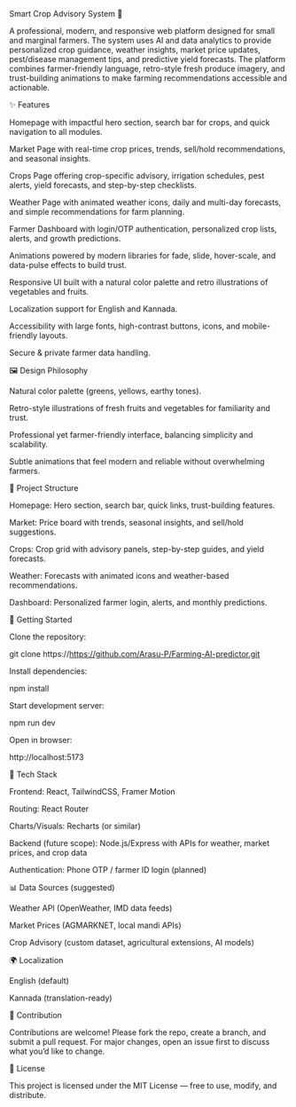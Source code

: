 Smart Crop Advisory System 🌱

A professional, modern, and responsive web platform designed for small and marginal farmers. The system uses AI and data analytics to provide personalized crop guidance, weather insights, market price updates, pest/disease management tips, and predictive yield forecasts. The platform combines farmer-friendly language, retro-style fresh produce imagery, and trust-building animations to make farming recommendations accessible and actionable.

✨ Features

Homepage with impactful hero section, search bar for crops, and quick navigation to all modules.

Market Page with real-time crop prices, trends, sell/hold recommendations, and seasonal insights.

Crops Page offering crop-specific advisory, irrigation schedules, pest alerts, yield forecasts, and step-by-step checklists.

Weather Page with animated weather icons, daily and multi-day forecasts, and simple recommendations for farm planning.

Farmer Dashboard with login/OTP authentication, personalized crop lists, alerts, and growth predictions.

Animations powered by modern libraries for fade, slide, hover-scale, and data-pulse effects to build trust.

Responsive UI built with a natural color palette and retro illustrations of vegetables and fruits.

Localization support for English and Kannada.

Accessibility with large fonts, high-contrast buttons, icons, and mobile-friendly layouts.

Secure & private farmer data handling.

🖼️ Design Philosophy

Natural color palette (greens, yellows, earthy tones).

Retro-style illustrations of fresh fruits and vegetables for familiarity and trust.

Professional yet farmer-friendly interface, balancing simplicity and scalability.

Subtle animations that feel modern and reliable without overwhelming farmers.

📂 Project Structure

Homepage: Hero section, search bar, quick links, trust-building features.

Market: Price board with trends, seasonal insights, and sell/hold suggestions.

Crops: Crop grid with advisory panels, step-by-step guides, and yield forecasts.

Weather: Forecasts with animated icons and weather-based recommendations.

Dashboard: Personalized farmer login, alerts, and monthly predictions.

🚀 Getting Started

Clone the repository:

git clone https://https://github.com/Arasu-P/Farming-AI-predictor.git


Install dependencies:

npm install


Start development server:

npm run dev


Open in browser:

http://localhost:5173

🔧 Tech Stack

Frontend: React, TailwindCSS, Framer Motion

Routing: React Router

Charts/Visuals: Recharts (or similar)

Backend (future scope): Node.js/Express with APIs for weather, market prices, and crop data

Authentication: Phone OTP / farmer ID login (planned)

📊 Data Sources (suggested)

Weather API (OpenWeather, IMD data feeds)

Market Prices (AGMARKNET, local mandi APIs)

Crop Advisory (custom dataset, agricultural extensions, AI models)

🌍 Localization

English (default)

Kannada (translation-ready)

🤝 Contribution

Contributions are welcome! Please fork the repo, create a branch, and submit a pull request. For major changes, open an issue first to discuss what you’d like to change.

📜 License

This project is licensed under the MIT License — free to use, modify, and distribute.
